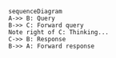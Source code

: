 ``` {#fig:test .mermaid caption="this is a test"}
sequenceDiagram
A->> B: Query
B->> C: Forward query
Note right of C: Thinking...
C->> B: Response
B->> A: Forward response
```